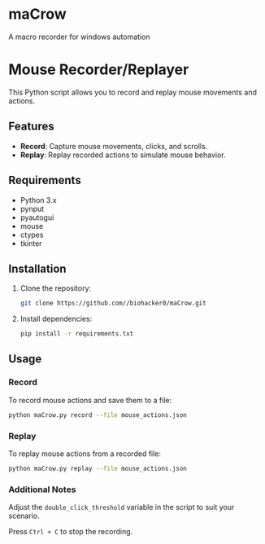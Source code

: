 # maCrow
A macro recorder for windows automation

# Mouse Recorder/Replayer

This Python script allows you to record and replay mouse movements and actions.

## Features

- **Record**: Capture mouse movements, clicks, and scrolls.
- **Replay**: Replay recorded actions to simulate mouse behavior.

## Requirements

- Python 3.x
- pynput
- pyautogui
- mouse
- ctypes
- tkinter

## Installation

1. Clone the repository:

   ```bash
   git clone https://github.com//biohacker0/maCrow.git
   ```

2. Install dependencies:

   ```bash
   pip install -r requirements.txt
   ```

## Usage

### Record

To record mouse actions and save them to a file:

```bash
python maCrow.py record --file mouse_actions.json
```

### Replay

To replay mouse actions from a recorded file:

```bash
python maCrow.py replay --file mouse_actions.json
```

### Additional Notes

Adjust the `double_click_threshold` variable in the script to suit your scenario.

Press `Ctrl + C` to stop the recording.



